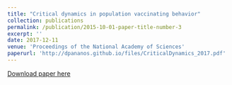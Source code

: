 ```yaml
---
title: "Critical dynamics in population vaccinating behavior"
collection: publications
permalink: /publication/2015-10-01-paper-title-number-3
excerpt: ''
date: 2017-12-11
venue: 'Proceedings of the National Academy of Sciences'
paperurl: 'http://dpananos.github.io/files/CriticalDynamics_2017.pdf'
---
```


[Download paper here](http://dpananos.github.io/files/CriticalDynamics_2017.pdf)
